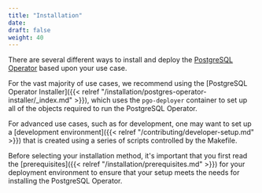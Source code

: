 ```yaml
---
title: "Installation"
date:
draft: false
weight: 40
---
```


There are several different ways to install and deploy the [PostgreSQL Operator](https://www.crunchydata.com/developers/download-postgres/containers/postgres-operator)
based upon your use case.

For the vast majority of use cases, we recommend using the [PostgreSQL Operator Installer]({{< relref "/installation/postgres-operator-installer/_index.md" >}}),
which uses the `pgo-deployer` container to set up all of the objects required to
run the PostgreSQL Operator.

For advanced use cases, such as for development, one may want to set up a
[development environment]({{< relref "/contributing/developer-setup.md" >}})
that is created using a series of scripts controlled by the Makefile.

Before selecting your installation method, it's important that you first read
the [prerequisites]({{< relref "/installation/prerequisites.md" >}}) for your
deployment environment to ensure that your setup meets the needs for installing
the PostgreSQL Operator.
